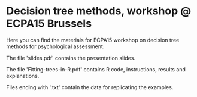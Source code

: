 # Decision tree methods, workshop @ ECPA15 Brussels

Here you can find the materials for ECPA15 workshop on decision tree methods for psychological assessment.

The file 'slides.pdf' contains the presentation slides.

The file 'Fitting-trees-in-R.pdf' contains R code, instructions, results and explanations.

Files ending with '.txt' contain the data for replicating the examples.
